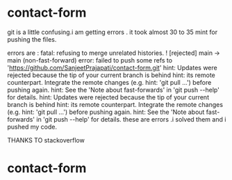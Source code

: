 # contact-form
git is a little confusing.i am getting errors .
it took almost 30 to 35 mint for pushing the files.

errors are :
fatal: refusing to merge unrelated histories.
 ! [rejected]        main -> main (non-fast-forward)
error: failed to push some refs to 'https://github.com/SanjeetPrajapati/contact-form.git'
hint: Updates were rejected because the tip of your current branch is behind
hint: its remote counterpart. Integrate the remote changes (e.g.
hint: 'git pull ...') before pushing again.
hint: See the 'Note about fast-forwards' in 'git push --help' for details.
hint: Updates were rejected because the tip of your current branch is behind
hint: its remote counterpart. Integrate the remote changes (e.g.
hint: 'git pull ...') before pushing again.
hint: See the 'Note about fast-forwards' in 'git push --help' for details.
these are errors  .i solved them and i pushed my code.

THANKS TO stackoverflow
# contact-form
